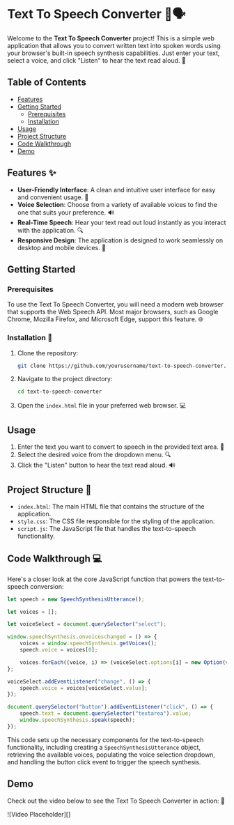 # Text To Speech Converter 🎤🗣️

Welcome to the **Text To Speech Converter** project! This is a simple web application that allows you to convert written text into spoken words using your browser's built-in speech synthesis capabilities. Just enter your text, select a voice, and click "Listen" to hear the text read aloud. 🎉

## Table of Contents
- [Features](#features)
- [Getting Started](#getting-started)
  - [Prerequisites](#prerequisites)
  - [Installation](#installation)
- [Usage](#usage)
- [Project Structure](#project-structure)
- [Code Walkthrough](#code-walkthrough)
- [Demo](#demo)


## Features ✨

- **User-Friendly Interface**: A clean and intuitive user interface for easy and convenient usage. 🤩
- **Voice Selection**: Choose from a variety of available voices to find the one that suits your preference. 🔊
- **Real-Time Speech**: Hear your text read out loud instantly as you interact with the application. 🔍
- **Responsive Design**: The application is designed to work seamlessly on desktop and mobile devices. 📱

## Getting Started

### Prerequisites

To use the Text To Speech Converter, you will need a modern web browser that supports the Web Speech API. Most major browsers, such as Google Chrome, Mozilla Firefox, and Microsoft Edge, support this feature. 🌐

### Installation 🚀

1. Clone the repository:
   ```bash
   git clone https://github.com/yourusername/text-to-speech-converter.git
   ```
2. Navigate to the project directory:
   ```bash
   cd text-to-speech-converter
   ```
3. Open the `index.html` file in your preferred web browser. 💻

## Usage

1. Enter the text you want to convert to speech in the provided text area. 📝
2. Select the desired voice from the dropdown menu. 🔍
3. Click the "Listen" button to hear the text read aloud. 🔊

## Project Structure 📂

- `index.html`: The main HTML file that contains the structure of the application.
- `style.css`: The CSS file responsible for the styling of the application.
- `script.js`: The JavaScript file that handles the text-to-speech functionality.

## Code Walkthrough 💻

Here's a closer look at the core JavaScript function that powers the text-to-speech conversion:

```javascript
let speech = new SpeechSynthesisUtterance();

let voices = [];

let voiceSelect = document.querySelector("select");

window.speechSynthesis.onvoiceschanged = () => {
    voices = window.speechSynthesis.getVoices();
    speech.voice = voices[0];

    voices.forEach((voice, i) => (voiceSelect.options[i] = new Option(voice.name, i)));
};

voiceSelect.addEventListener("change", () => {
    speech.voice = voices[voiceSelect.value];
});

document.querySelector("button").addEventListener("click", () => {
    speech.text = document.querySelector("textarea").value;
    window.speechSynthesis.speak(speech);
});
```

This code sets up the necessary components for the text-to-speech functionality, including creating a `SpeechSynthesisUtterance` object, retrieving the available voices, populating the voice selection dropdown, and handling the button click event to trigger the speech synthesis.

## Demo

Check out the video below to see the Text To Speech Converter in action: 🎥

![Video Placeholder][]

